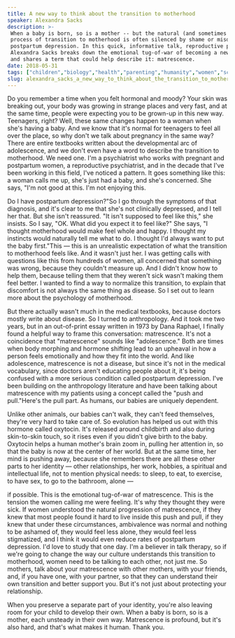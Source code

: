 ```yaml
---
title: A new way to think about the transition to motherhood
speaker: Alexandra Sacks
description: >-
 When a baby is born, so is a mother -- but the natural (and sometimes unsteady)
 process of transition to motherhood is often silenced by shame or misdiagnosed as
 postpartum depression. In this quick, informative talk, reproductive psychiatrist
 Alexandra Sacks breaks down the emotional tug-of-war of becoming a new mother --
 and shares a term that could help describe it: matrescence.
date: 2018-05-31
tags: ["children","biology","health","parenting","humanity","women","science","psychology","pregnancy","mental-health","ted-residency"]
slug: alexandra_sacks_a_new_way_to_think_about_the_transition_to_motherhood
---
```


Do you remember a time when you felt hormonal and moody? Your skin was breaking out, your
body was growing in strange places and very fast, and at the same time, people were
expecting you to be grown-up in this new way. Teenagers, right? Well, these same changes
happen to a woman when she's having a baby. And we know that it's normal for teenagers to
feel all over the place, so why don't we talk about pregnancy in the same way? There are
entire textbooks written about the developmental arc of adolescence, and we don't even
have a word to describe the transition to motherhood. We need one. I'm a psychiatrist who
works with pregnant and postpartum women, a reproductive psychiatrist, and in the decade
that I've been working in this field, I've noticed a pattern. It goes something like this:
a woman calls me up, she's just had a baby, and she's concerned. She says, "I'm not good
at this. I'm not enjoying this.

Do I have postpartum depression?"So I go through the symptoms of that diagnosis, and it's
clear to me that she's not clinically depressed, and I tell her that. But she isn't
reassured. "It isn't supposed to feel like this," she insists. So I say, "OK. What did you
expect it to feel like?" She says, "I thought motherhood would make feel whole and happy.
I thought my instincts would naturally tell me what to do. I thought I'd always want to
put the baby first."This — this is an unrealistic expectation of what the transition to
motherhood feels like. And it wasn't just her. I was getting calls with questions like
this from hundreds of women, all concerned that something was wrong, because they couldn't
measure up. And I didn't know how to help them, because telling them that they weren't
sick wasn't making them feel better. I wanted to find a way to normalize this transition,
to explain that discomfort is not always the same thing as disease. So I set out to learn
more about the psychology of motherhood.

But there actually wasn't much in the medical textbooks, because doctors mostly write
about disease. So I turned to anthropology. And it took me two years, but in an
out-of-print essay written in 1973 by Dana Raphael, I finally found a helpful way to frame
this conversation: matrescence. It's not a coincidence that "matrescence" sounds like
"adolescence." Both are times when body morphing and hormone shifting lead to an upheaval
in how a person feels emotionally and how they fit into the world. And like adolescence,
matrescence is not a disease, but since it's not in the medical vocabulary, since doctors
aren't educating people about it, it's being confused with a more serious condition called
postpartum depression. I've been building on the anthropology literature and have been
talking about matrescence with my patients using a concept called the "push and
pull."Here's the pull part. As humans, our babies are uniquely dependent.

Unlike other animals, our babies can't walk, they can't feed themselves, they're very hard
to take care of. So evolution has helped us out with this hormone called oxytocin. It's
released around childbirth and also during skin-to-skin touch, so it rises even if you
didn't give birth to the baby. Oxytocin helps a human mother's brain zoom in, pulling her
attention in, so that the baby is now at the center of her world. But at the same time, her
mind is pushing away, because she remembers there are all these other parts to her
identity — other relationships, her work, hobbies, a spiritual and intellectual life, not
to mention physical needs: to sleep, to eat, to exercise, to have sex, to go to the
bathroom, alone —

if possible. This is the emotional tug-of-war of matrescence. This is the tension the women
calling me were feeling. It's why they thought they were sick. If women understood the
natural progression of matrescence, if they knew that most people found it hard to live
inside this push and pull, if they knew that under these circumstances, ambivalence was
normal and nothing to be ashamed of, they would feel less alone, they would feel less
stigmatized, and I think it would even reduce rates of postpartum depression. I'd love to
study that one day. I'm a believer in talk therapy, so if we're going to change the way our
culture understands this transition to motherhood, women need to be talking to each other,
not just me. So mothers, talk about your matrescence with other mothers, with your
friends, and, if you have one, with your partner, so that they can understand their own
transition and better support you. But it's not just about protecting your
relationship.

When you preserve a separate part of your identity, you're also leaving room for your
child to develop their own. When a baby is born, so is a mother, each unsteady in their own
way. Matrescence is profound, but it's also hard, and that's what makes it human. Thank
you.

<!--
ad_duration=3.33
comment_count=22
event="TED Residency"
external_start_time=0
has_talk_citation=1
intro_duration=11.82
is_subtitle_required="False"
is_talk_featured="True"
language="en"
language_swap="False"
native_language="en"
number_of_related_talks=6
number_of_speakers=1
number_of_subtitled_videos=22
number_of_tags=11
number_of_talk_download_languages=23
number_of_talk_more_resources=2
number_of_talk_recommendations=1
number_of_talks_take_actions=2
post_ad_duration=0.83
published_timestamp="2018-08-30 19:45:55"
recording_date="2018-05-31"
speaker_description="Reproductive psychiatrist"
speaker_is_published=1
speaker_name="Alexandra Sacks"
talk_name="A new way to think about the transition to motherhood"
talk_recommendations_blurb="More resources curated by Alexandra Sacks"
talks_tags=["children","biology","health","parenting","humanity","women","science","psychology","pregnancy","mental-health","ted-residency"]
url_audio="https://download.ted.com/talks/AlexandraSacks_2018S.mp3?apikey=acme-roadrunner"
url_photo_speaker="https://pe.tedcdn.com/images/ted/f3e563fa9faac109f562f340c40b36b0b702e1b1_254x191.jpg"
url_photo_talk="https://s3.amazonaws.com/talkstar-photos/uploads/e96a54a2-6234-4f61-a4e8-5de77bebed16/AlexandraSacks_2018S-embed.jpg"
url_webpage="https://www.ted.com/talks/alexandra_sacks_a_new_way_to_think_about_the_transition_to_motherhood"
video_type_name="TED Stage Talk"
-->